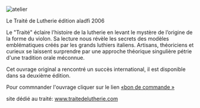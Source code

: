 ![atelier](https://lutherie.github.io/dossier-photos-Github/images-site/Couverturelivretdl.png)


Le Traité de Lutherie
édition aladfi 2006

Le "Traité" éclaire l’histoire de la lutherie en levant le mystère de l’origine de la forme du violon.
Sa lecture nous révèle les secrets des modèles emblématiques créés par les grands luthiers italiens.
Artisans, théoriciens et curieux se laissent surprendre par une approche théorique singulière pétrie d'une tradition orale méconnue.

Cet ouvrage original a rencontré un succès international, il est disponible dans sa deuxième édition.

Pour commnander l'ouvrage cliquer sur le lien [«bon de commande »](https://lutherie.github.io/beta?page=07-fr+commander+le+livre)

site dédié au traité: www.traitedelutherie.com
